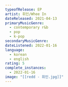 ```yaml
---
typeofRelease: EP
artist: 휘인/Whee In
dateReleased: 2021-04-13
primaryMusicGenre:
  - contemporary r&b
  - pop
  - k-pop
secondaryMusicGenre:
dateListened: 2022-01-16
language:
  - korean
  - english
rating: 5
complete_instances:
  - 2022-01-16
image: "[[redd - 휘인.jpg]]"
---
```

